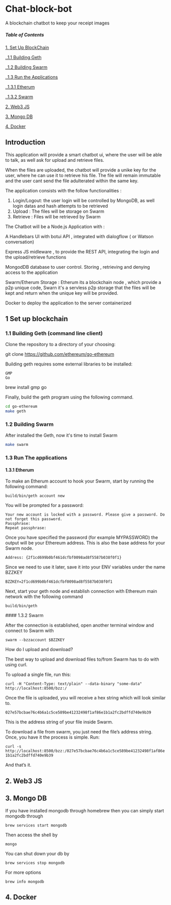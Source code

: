 # Chat-block-bot
A blockchain chatbot to keep your receipt images

##### Table of Contents 
[1. Set Up BlockChain]()

[..1.1 Building Geth]()

[..1.2 Building Swarm]()

[..1.3 Run the Applications]()

[..1.3.1 Etherum]()

[..1.3.2 Swarm]()

[2. Web3 JS]()

[3. Mongo DB]()

[4. Docker]()

## Introduction

This application will provide a smart chatbot ui, where the user will be 
able to talk, as well ask for upload and retrieve files.

When the files are uploaded, the chatbot will provide a unike key for the
user, where he can use it to retrieve his file. The file will remain immutable
and the user cant send the file adulterated within the same key.

The application consists with the follow functionalities :
1. Login/Logout:  the user login will be controlled by MongoDB, as well login datas and hash attempts to be retrieved
2. Upload : The files will be storage on Swarm
3. Retrieve : Files will be retrieved by Swarm

 The Chatbot will be a Node.js Application with :
 
 A Handlebars UI with botui API , integrated with dialogflow ( or Watson conversation)
 
 Express JS midleware , to provide the REST API, integrating the login and the upload/retrieve functions
 
 MongodDB database to user control. Storing , retrieving and denying access to the application
 
 Swarm/Etherum Storage : Etherum its a blockchain node , which provide a p2p unique code, Swarn it's a
 servless p2p storage that the files will be kept and return when the unique key will be provided.

 Docker to deploy the application to the server containerized

## 1 Set up blockchain

### 1.1 Building Geth (command line client)

Clone the repository to a directory of your choosing:

git clone https://github.com/ethereum/go-ethereum

Building geth requires some external libraries to be installed:

    GMP
    Go

brew install gmp go

Finally, build the geth program using the following command.

```bash
cd go-ethereum
make geth
```

### 1.2 Building Swarm

After installed the Geth, now it's time to install Swarm

```bash
make swarm
```

### 1.3 Run The applications

#### 1.3.1 Etherum

To make an Etherum account to hook your Swarm, start by running the following command:

```build/bin/geth account new```

You will be prompted for a password:

```
Your new account is locked with a password. Please give a password. Do not forget this password.
Passphrase:
Repeat passphrase:
```
Once you have specified the password (for example MYPASSWORD) the output will be your Ethereum address. This is also the base address for your Swarm node.

```Address: {2f1cd699b0bf461dcfbf0098ad8f5587b038f0f1}```

Since we need to use it later, save it into your ENV variables under the name BZZKEY

```BZZKEY=2f1cd699b0bf461dcfbf0098ad8f5587b038f0f1```

Next, start your geth node and establish connection with Ethereum main network with the following command

 ```build/bin/geth```
 
 #### 1.3.2 Swarm
 
 After the connection is established, open another terminal window and connect to Swarm with
 
 ```swarm --bzzaccount $BZZKEY```
 
 How do I upload and download?
 
 The best way to upload and download files to/from Swarm has to do with using curl.
 
 To upload a single file, run this:
 
 ```curl -H "Content-Type: text/plain" --data-binary "some-data" http://localhost:8500/bzz:/```
 
 Once the file is uploaded, you will receive a hex string which will look similar to.
 
 ```027e57bcbae76c4b6a1c5ce589be41232498f1af86e1b1a2fc2bdffd740e9b39```
 
 This is the address string of your file inside Swarm.
 
 To download a file from swarm, you just need the file’s address string. Once, you have it the process is simple. Run:
 
 ```curl -s http://localhost:8500/bzz:/027e57bcbae76c4b6a1c5ce589be41232498f1af86e1b1a2fc2bdffd740e9b39```
 
 And that’s it.
 
 ## 2. Web3 JS
 
 
 ## 3. Mongo DB
 
 

If you have installed mongodb through homebrew then you can simply start mongodb through

```brew services start mongodb```

Then access the shell by

``mongo``

You can shut down your db by

```brew services stop mongodb```

For more options

```brew info mongodb```


 
## 4. Docker



 
